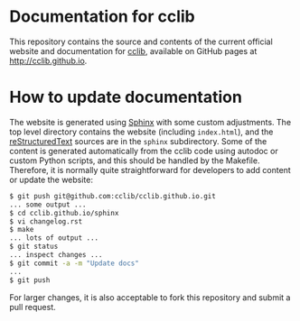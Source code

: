 Documentation for cclib
=======================

This repository contains the source and contents of the current official website and documentation for [cclib](https://github.com/cclib/cclib), available on GitHub pages at http://cclib.github.io.

How to update documentation
===========================

The website is generated using [Sphinx](http://sphinx-doc.org/) with some custom adjustments. The top level directory contains the website (including `index.html`), and the [reStructuredText](http://sphinx-doc.org/rest.html) sources are in the `sphinx` subdirectory. Some of the content is generated automatically from the cclib code using autodoc or custom Python scripts, and this should be handled by the Makefile. Therefore, it is normally quite straightforward for developers to add content or update the website:
```bash
$ git push git@github.com:cclib/cclib.github.io.git
... some output ...
$ cd cclib.github.io/sphinx
$ vi changelog.rst
$ make
... lots of output ...
$ git status
... inspect changes ...
$ git commit -a -m "Update docs"
...
$ git push
```

For larger changes, it is also acceptable to fork this repository and submit a pull request.
